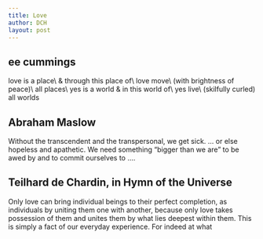 ```yaml
---
title: Love
author: DCH
layout: post
---
```

## ee cummings

love is a place\\
& through this place of\\
love move\\
(with brightness of peace)\\
all places\\
yes is a world & in this world of\\
 yes live\\
(skilfully curled) all worlds

## Abraham Maslow

Without the transcendent and the transpersonal, we get sick. … or else hopeless and apathetic. We need something “bigger than we are” to be awed by and to commit ourselves to ….

## Teilhard de Chardin, in Hymn of the Universe

Only love can bring individual beings to their perfect completion, as individuals by uniting them one with another, because only love takes possession of them and unites them by what lies deepest within them. This is simply a fact of our everyday experience. For indeed at what
